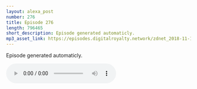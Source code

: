 ```yaml
---
layout: alexa_post
number: 276
title: Episode 276
length: 796465
short_description: Episode generated automaticly.
mp3_asset_link: https://episodes.digitalroyalty.network/zdnet_2018-11-17_01-00-05.mp3
---
```


Episode generated automaticly.

<audio controls>
    <source src="{{ page.mp3_asset_link }}" type="audio/mpeg">
</audio>
